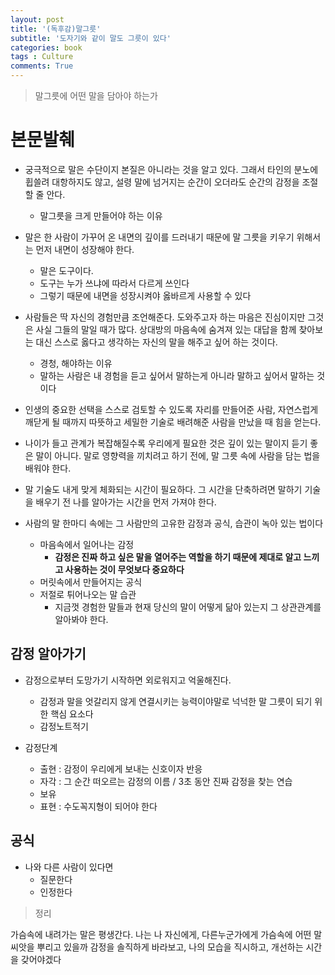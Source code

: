 ```yaml
---
layout: post
title: '(독후감)말그릇'
subtitle: '도자기와 같이 말도 그릇이 있다'
categories: book
tags : Culture
comments: True
---
```


> 말그릇에 어떤 말을 담아야 하는가

# 본문발췌
 - 궁극적으로 말은 수단이지 본질은 아니라는 것을 알고 있다. 그래서 타인의 분노에 휩쓸려 대항하지도 않고,
설령 말에 넘거지는 순간이 오더라도 순간의 감정을 조절할 줄 안다.
	+ 말그릇을 크게 만들어야 하는 이유

 - 말은 한 사람이 가꾸어 온 내면의 깊이를 드러내기 때문에 말 그릇을 키우기 위해서는 먼저 내면이 성장해야 한다.
	+ 말은 도구이다.
	+ 도구는 누가 쓰냐에 따라서 다르게 쓰인다
	+ 그렇기 때문에 내면을 성장시켜야 옳바르게 사용할 수 있다

 - 사람들은 딱 자신의 경험만큼 조언해준다. 도와주고자 하는 마음은 진심이지만 그것은 사실 그들의 말일 때가 많다.
상대방의 마음속에 숨겨져 있는 대답을 함께 찾아보는 대신 스스로 옳다고 생각하는 자신의 말을 해주고 싶어 하는 것이다.
	+ 경청, 해야하는 이유
	+ 말하는 사람은 내 경험을 듣고 싶어서 말하는게 아니라 말하고 싶어서 말하는 것이다

 - 인생의 중요한 선택을 스스로 검토할 수 있도록 자리를 만들어준 사람, 자연스럽게 깨닫게 될 때까지 따뜻하고 세밀한 기술로
배려해준 사람을 만났을 때 힘을 얻는다.

 - 나이가 들고 관계가 복잡해질수록 우리에게 필요한 것은 깊이 있는 말이지 듣기 좋은 말이 아니다.
말로 영향력을 끼치려고 하기 전에, 말 그릇 속에 사람을 담는 법을 배워야 한다.

 - 말 기술도 내게 맞게 체화되는 시간이 필요하다. 
그 시간을 단축하려면 말하기 기술을 배우기 전 나를 알아가는 시간을 먼저 가져야 한다.

 - 사람의 말 한마디 속에는 그 사람만의 고유한 감정과 공식, 습관이 녹아 있는 법이다
	+ 마음속에서 일어나는 감정
		+ **감정은 진짜 하고 싶은 말을 열어주는 역할을 하기 때문에 제대로 알고 느끼고 사용하는 것이 무엇보다 중요하다**
	+ 머릿속에서 만들어지는 공식
	+ 저절로 튀어나오는 말 습관
		+ 지금껏 경험한 말들과 현재 당신의 말이 어떻게 닮아 있는지 그 상관관계를 알아봐야 한다.

## 감정 알아가기

 - 감정으로부터 도망가기 시작하면 외로워지고 억울해진다.
	+ 감정과 말을 엇갈리지 않게 연결시키는 능력이야말로 넉넉한 말 그릇이 되기 위한 핵심 요소다
	+ 감정노트적기
 
 - 감정단계
	+ 출현 : 감정이 우리에게 보내는 신호이자 반응
	+ 자각 : 그 순간 떠오르는 감정의 이름 / 3초 동안 진짜 감정을 찾는 연습
	+ 보유 
	+ 표현 : 수도꼭지형이 되어야 한다

## 공식
 - 나와 다른 사람이 있다면
	+ 질문한다
	+ 인정한다


> 정리

가슴속에 내려가는 말은 평생간다. 나는 나 자신에게, 다른누군가에게 가슴속에 어떤 말씨앗을 뿌리고 있을까
감정을 솔직하게 바라보고, 나의 모습을 직시하고, 개선하는 시간을 갖어야겠다
		